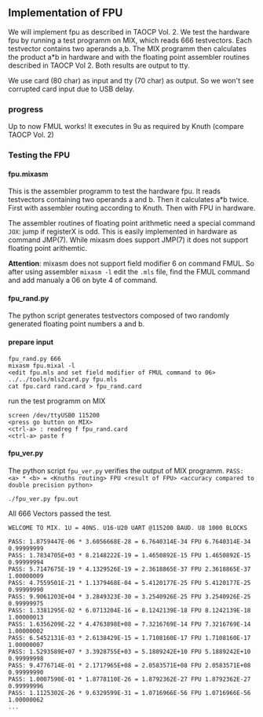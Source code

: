 ## Implementation of FPU
We will implement fpu as described in TAOCP Vol. 2.
We test the hardware fpu by running a test programm on MIX, which reads 666 testvectors. Each testvector contains two aperands a,b. The MIX programm then calculates the product a*b in hardware and with the floating point assembler routines described in TAOCP Vol 2. Both results are output to tty.

We use card (80 char) as input and tty (70 char) as output. So we won't see corrupted card input due to USB delay.

### progress
Up to now FMUL works! It executes in 9u as required by Knuth (compare TAOCP Vol. 2)

### Testing the FPU

#### fpu.mixasm
This is the assembler programm to test the hardware fpu. It reads testvectors containing two operands a and b. Then it calculates a*b twice. First with assembler routing according to Knuth. Then with FPU in hardware.

The assembler routines of floating point arithmetic need a special command `JOX`: jump if registerX is odd.
This is easily implemented in hardware as command JMP(7).
While mixasm does support JMP(7) it does not support floating point arithemtic.

**Attention**: mixasm does not support field modifier 6 on command FMUL. So after using assembler `mixasm -l` edit the `.mls` file, find the FMUL command and add manualy a 06 on byte 4 of command.

#### fpu_rand.py
The python script generates testvectors composed of two randomly  generated floating point numbers a and b.

#### prepare input
```
fpu_rand.py 666
mixasm fpu.mixal -l
<edit fpu.mls and set field modifier of FMUL command to 06>
../../tools/mls2card.py fpu.mls
cat fpu.card rand.card > fpu_rand.card
```
run the test programm on MIX

```
screen /dev/ttyUSB0 115200
<press go button on MIX>
<ctrl-a> : readreg f fpu_rand.card
<ctrl-a> paste f
```

#### fpu_ver.py
The python script `fpu_ver.py` verifies the output of MIX programm. `PASS: <a> * <b> = <Knuths routing> FPU <result of FPU> <accuracy compared to double precision python>`  

```
./fpu_ver.py fpu.out
```

All 666 Vectors passed the test.

```
WELCOME TO MIX. 1U = 40NS. U16-U20 UART @115200 BAUD. U8 1000 BLOCKS  

PASS: 1.8759447E-06 * 3.6056668E-28 = 6.7640314E-34 FPU 6.7640314E-34 0.99999999
PASS: 1.7834705E+03 * 8.2148222E-19 = 1.4650892E-15 FPU 1.4650892E-15 0.99999994
PASS: 5.7147675E-19 * 4.1329526E-19 = 2.3618865E-37 FPU 2.3618865E-37 1.00000009
PASS: 4.7559501E-21 * 1.1379468E-04 = 5.4120177E-25 FPU 5.4120177E-25 0.99999990
PASS: 9.9061203E+04 * 3.2849323E-30 = 3.2540926E-25 FPU 3.2540926E-25 0.99999975
PASS: 1.3381295E-02 * 6.0713204E-16 = 8.1242139E-18 FPU 8.1242139E-18 1.00000013
PASS: 1.6356209E-22 * 4.4763898E+08 = 7.3216769E-14 FPU 7.3216769E-14 1.00000002
PASS: 6.5452131E-03 * 2.6138429E-15 = 1.7108160E-17 FPU 1.7108160E-17 1.00000007
PASS: 1.5293589E+07 * 3.3928755E+03 = 5.1889242E+10 FPU 5.1889242E+10 0.99999998
PASS: 9.4776714E-01 * 2.1717965E+08 = 2.0583571E+08 FPU 2.0583571E+08 0.99999990
PASS: 1.0007590E-01 * 1.8778110E-26 = 1.8792362E-27 FPU 1.8792362E-27 0.99999996
PASS: 1.1125302E-26 * 9.6329599E-31 = 1.0716966E-56 FPU 1.0716966E-56 1.00000062
...

```